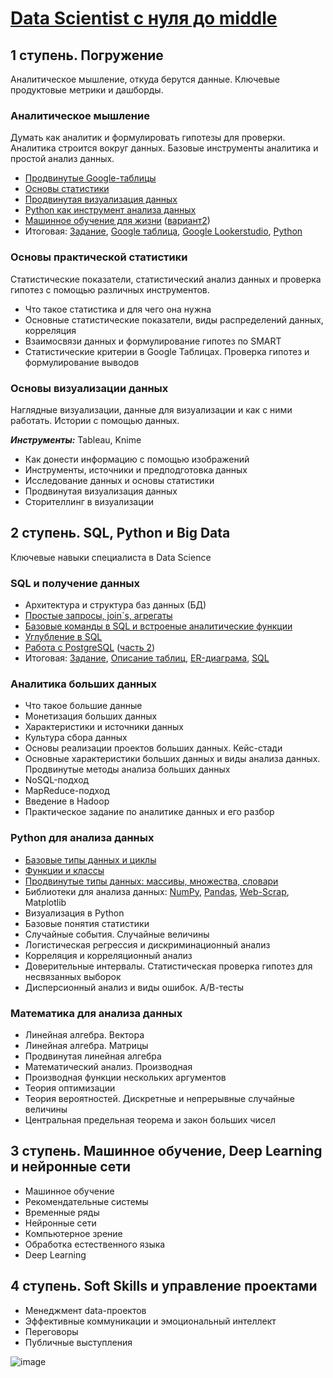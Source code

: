 # [Data Scientist с нуля до middle](https://netology.ru/programs/prodatascience)

## 1 ступень. Погружение
Аналитическое мышление, откуда берутся данные. Ключевые продуктовые метрики и дашборды.

### Аналитическое мышление
Думать как аналитик и формулировать гипотезы для проверки. Аналитика строится вокруг данных. Базовые инструменты аналитика и простой анализ данных.
* [Продвинутые Google-таблицы](https://docs.google.com/spreadsheets/d/1qkI9EWZUclV6owvBq9kralwI3HcjrT8GfVGqVJLhpI4/edit?usp=sharing)
* [Основы статистики](https://docs.google.com/spreadsheets/d/1csfjkYXJMJVQIBcJxgjfH_qhAWbAjpZzFolZoucvuXk/edit#gid=1131657802)
* [Продвинутая визуализация данных](https://lookerstudio.google.com/reporting/698bafe3-1cd1-4f6b-846e-6795081122e7)
* [Python как инструмент анализа данных](https://colab.research.google.com/drive/1LdQ0OWfW1TXuswPOlXrPEFj-ctzcVHMM?usp=sharing)
* [Машинное обучение для жизни](https://colab.research.google.com/drive/1PqIE6ltyV2z5Y2r9WpdhKGD9IvID_BZd?usp=sharing) ([вариант2](https://colab.research.google.com/drive/18SgyxzGH_2hDGAzsNI1IUsTuGQxq_KIn?usp=sharing))
* Итоговая: [Задание](https://docs.google.com/document/d/1-YkNTAXqUt_kRYcr9XwWnDRoP-50LKIG8LkjHt2jaxg/edit?usp=sharing), [Google таблица](https://docs.google.com/spreadsheets/d/1wUPFSi1irbtmPPeUVL5h0T-MXx9AeQMfvRnJAy9LF30/edit?usp=sharing), [Google Lookerstudio](https://lookerstudio.google.com/reporting/3c460702-8b60-4288-a215-ef26f287051c), [Python](https://colab.research.google.com/drive/1TLWr4RPnKvNRkXaeHzQKJyQrVStgkbQ2?usp=sharing)

### Основы практической статистики
Статистические показатели, статистический анализ данных и проверка гипотез с помощью различных инструментов.
* Что такое статистика и для чего она нужна
* Основные статистические показатели, виды распределений данных, корреляция
* Взаимосвязи данных и формулирование гипотез по SMART
* Статистические критерии в Google Таблицах. Проверка гипотез и формулирование выводов

### Основы визуализации данных
Наглядные визуализации, данные для визуализации и как с ними работать. Истории с помощью данных.

***Инструменты:*** Tableau, Knime
* Как донести информацию с помощью изображений
* Инструменты, источники и предподготовка данных
* Исследование данных и основы статистики
* Продвинутая визуализация данных
* Сторителлинг в визуализации

## 2 ступень. SQL, Python и Big Data
Ключевые навыки специалиста в Data Science
### SQL и получение данных
* Архитектура и структура баз данных (БД)
* [Простые запросы, join`s, агрегаты](https://github.com/basketbob/ML/blob/main/netology_DS/kuzin_SQL41_module2.sql)
* [Базовые команды в SQL и встроеные аналитические функции](https://github.com/basketbob/ML/blob/main/netology_DS/kuzin_sql41_m3.sql)
* [Углубление в SQL](https://github.com/basketbob/ML/blob/main/netology_DS/kuzin_sql41_m4.sql)
* [Работа с PostgreSQL](https://github.com/basketbob/ML/blob/main/netology_DS/kuzin_sql41_m5.sql) ([часть 2](https://github.com/basketbob/ML/blob/main/netology_DS/kuzin_sql41_m6.sql))
* Итоговая: [Задание](https://docs.google.com/document/d/1hNbjMh1QZ1QSRP_ljH_9pSQ4BekD0FfhTP9InyCv6nA/edit?usp=sharing), [Описание таблиц](https://github.com/basketbob/ML/blob/main/netology_DS/%D0%98%D1%82%D0%BE%D0%B3%D0%BE%D0%B2%D0%B0%D1%8F_%D0%9A%D1%83%D0%B7%D0%B8%D0%BD_DSU32.pdf), [ER-диаграма](https://github.com/basketbob/ML/blob/main/netology_DS/avia-er-diagram.jpg), [SQL](https://github.com/basketbob/ML/blob/main/netology_DS/diplom_kuzin_sql41.sql)
  
### Аналитика больших данных
* Что такое большие данные
* Монетизация больших данных
* Характеристики и источники данных
* Культура сбора данных
* Основы реализации проектов больших данных. Кейс-стади
* Основные характеристики больших данных и виды анализа данных. Продвинутые методы анализа больших данных
* NoSQL-подход
* MapReduce-подход
* Введение в Hadoop
* Практическое задание по аналитике данных и его разбор

### Python для анализа данных
* [Базовые типы данных и циклы](https://github.com/basketbob/ML/blob/main/netology_DS/PYDA_35_KuzinVS_lesson1.ipynb)
* [Функции и классы](https://github.com/basketbob/ML/blob/main/netology_DS/PYDA_34_KuzinVS_lesson7.ipynb)
* [Продвинутые типы данных: массивы, множества, словари](https://github.com/basketbob/MDS/blob/main/netology_DS/PYDA_35_KuzinVS_lesson3.ipynb)
* Библиотеки для анализа данных: [NumPy](https://github.com/basketbob/ML/blob/main/netology_DS/Numpy_33_KuzinVS_lesson1.ipynb), [Pandas](https://github.com/basketbob/ML/blob/main/netology_DS/numpy_33_lesson4_kuzinvs.ipynb), [Web-Scrap](https://github.com/basketbob/ML/blob/main/netology_DS/web_scraping_KuzinVS.ipynb), Matplotlib
* Визуализация в Python
* Базовые понятия статистики
* Случайные события. Случайные величины
* Логистическая регрессия и дискриминационный анализ
* Корреляция и корреляционный анализ
* Доверительные интервалы. Статистическая проверка гипотез для несвязанных выборок
* Дисперсионный анализ и виды ошибок. А/В-тесты

### Математика для анализа данных
* Линейная алгебра. Вектора
* Линейная алгебра. Матрицы
* Продвинутая линейная алгебра
* Математический анализ. Производная
* Производная функции нескольких аргументов
* Теория оптимизации
* Теория вероятностей. Дискретные и непрерывные случайные величины
* Центральная предельная теорема и закон больших чисел

## 3 ступень. Машинное обучение, Deep Learning и нейронные сети
* Машинное обучение
* Рекомендательные системы
* Временные ряды
* Нейронные сети
* Компьютерное зрение
* Обработка естественного языка
* Deep Learning

## 4 ступень. Soft Skills и управление проектами
* Менеджмент data-проектов
* Эффективные коммуникации и эмоциональный интеллект
* Переговоры
* Публичные выступления

![image](https://github.com/basketbob/ML/assets/5292870/d20f1666-78e6-4752-927b-a08021e9f937)
